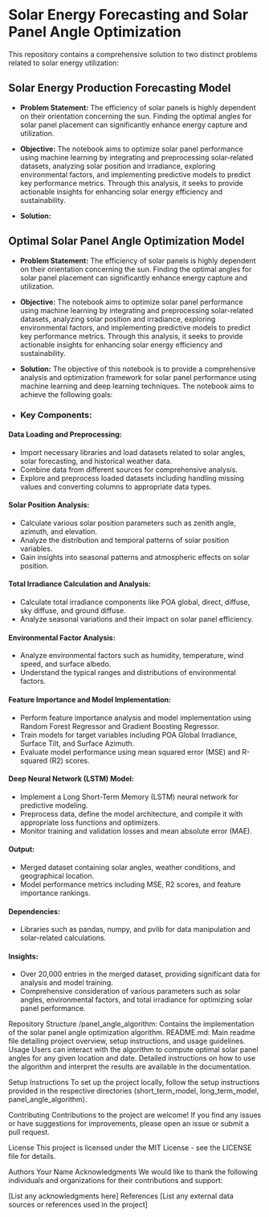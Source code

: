 # Solar Energy Forecasting and Solar Panel Angle Optimization 
This repository contains a comprehensive solution to two distinct problems related to solar energy utilization:

## **Solar Energy Production Forecasting Model**
- **Problem Statement:**
The efficiency of solar panels is highly dependent on their orientation concerning the sun. Finding the optimal angles for solar panel placement can significantly enhance energy capture and utilization.

- **Objective:**
The notebook aims to optimize solar panel performance using machine learning by integrating and preprocessing solar-related datasets, analyzing solar position and irradiance, exploring environmental factors, and implementing predictive models to predict key performance metrics. Through this analysis, it seeks to provide actionable insights for enhancing solar energy efficiency and sustainability.

- **Solution:** 


## **Optimal Solar Panel Angle Optimization Model**
- **Problem Statement:**
The efficiency of solar panels is highly dependent on their orientation concerning the sun. Finding the optimal angles for solar panel placement can significantly enhance energy capture and utilization.

- **Objective:**
The notebook aims to optimize solar panel performance using machine learning by integrating and preprocessing solar-related datasets, analyzing solar position and irradiance, exploring environmental factors, and implementing predictive models to predict key performance metrics. Through this analysis, it seeks to provide actionable insights for enhancing solar energy efficiency and sustainability.

- **Solution:**
The objective of this notebook is to provide a comprehensive analysis and optimization framework for solar panel performance using machine learning and deep learning techniques. The notebook aims to achieve the following goals:

- ###  **Key Components:**

 ####  **Data Loading and Preprocessing:** 
  - Import necessary libraries and load datasets related to solar angles, solar forecasting, and historical weather data.
  - Combine data from different sources for comprehensive analysis.
  - Explore and preprocess loaded datasets including handling missing values and converting columns to appropriate data types.
  
#### **Solar Position Analysis:**

- Calculate various solar position parameters such as zenith angle, azimuth, and elevation.
- Analyze the distribution and temporal patterns of solar position variables.
- Gain insights into seasonal patterns and atmospheric effects on solar position.
  
#### **Total Irradiance Calculation and Analysis:**

- Calculate total irradiance components like POA global, direct, diffuse, sky diffuse, and ground diffuse.
- Analyze seasonal variations and their impact on solar panel efficiency.
  
#### **Environmental Factor Analysis:**

- Analyze environmental factors such as humidity, temperature, wind speed, and surface albedo.
- Understand the typical ranges and distributions of environmental factors.
  
#### **Feature Importance and Model Implementation:**

- Perform feature importance analysis and model implementation using Random Forest Regressor and Gradient Boosting Regressor.
- Train models for target variables including POA Global Irradiance, Surface Tilt, and Surface Azimuth.
- Evaluate model performance using mean squared error (MSE) and R-squared (R2) scores.
  
#### **Deep Neural Network (LSTM) Model:**

- Implement a Long Short-Term Memory (LSTM) neural network for predictive modeling.
- Preprocess data, define the model architecture, and compile it with appropriate loss functions and optimizers.
- Monitor training and validation losses and mean absolute error (MAE).

#### **Output:**
- Merged dataset containing solar angles, weather conditions, and geographical location.
- Model performance metrics including MSE, R2 scores, and feature importance rankings.

#### **Dependencies:**

- Libraries such as pandas, numpy, and pvlib for data manipulation and solar-related calculations.

#### **Insights:** 

- Over 20,000 entries in the merged dataset, providing significant data for analysis and model training.
- Comprehensive consideration of various parameters such as solar angles, environmental factors, and total irradiance for optimizing solar panel performance.

Repository Structure
/panel_angle_algorithm: Contains the implementation of the solar panel angle optimization algorithm.
README.md: Main readme file detailing project overview, setup instructions, and usage guidelines.
Usage
Users can interact with the algorithm to compute optimal solar panel angles for any given location and date. Detailed instructions on how to use the algorithm and interpret the results are available in the documentation.

Setup Instructions
To set up the project locally, follow the setup instructions provided in the respective directories (short_term_model, long_term_model, panel_angle_algorithm).

Contributing
Contributions to the project are welcome! If you find any issues or have suggestions for improvements, please open an issue or submit a pull request.

License
This project is licensed under the MIT License - see the LICENSE file for details.

Authors
Your Name
Acknowledgments
We would like to thank the following individuals and organizations for their contributions and support:

[List any acknowledgments here]
References
[List any external data sources or references used in the project]
